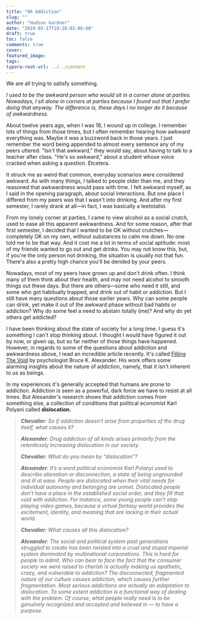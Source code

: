 ```yaml
---
title: "06 Addiction"
slug: ""
author: "Hudson Gardner"
date: "2019-03-17T19:28:02-06:00"
draft: true
toc: false
comments: true
cover:
featured_image:
tags:
typora-root-url: ../../content
---
```


We are all trying to satisfy something. 

*I used to be the awkward person who would sit in a corner alone at parties. Nowadays, I sit alone in corners at parties because I found out that I prefer doing that anyway. The difference is, these days I no longer do it because of awkwardness.*

About twelve years ago, when I was 18, I wound up in college. I remember lots of things from those times, but I often remember hearing how awkward everything was. Maybe it was a buzzword back in those years. I just remember the word being appended to almost every sentence any of my peers uttered. "Isn't that awkward," they would say, about having to talk to a teacher after class. "He's so awkward," about a student whose voice cracked when asking a question. Etcetera. 

It struck me as weird that common, everyday scenarios were considered awkward. As with many things, I talked to people older than me, and they reasoned that awkwardness would pass with time. I felt awkward myself, as I said in the opening paragraph, about social interactions. But one place I differed from my peers was that I wasn't into drinking. And after my first semester, I rarely drank at all—in fact, I  was basically a teetotalist.

From my lonely corner at parties, I came to view alcohol as a social crutch, used to ease all this apparent awkwardness. And for some reason, after that first semester, I decided that I wanted to be OK without crutches—completely OK on my own, without substances to calm me down. No one told me to be that way. And it cost me a lot in terms of social aptitude: most of my friends wanted to go out and get drinks. You may not know this, but, if you're the only person not drinking, the situation is usually not that fun. There's also a pretty high chance you'll be derided by your peers.

Nowadays, most of my peers have grown up and don't drink often. I think many of them think about their health, and may not need alcohol to smooth things out these days. But there are others—some who need it still, and some who got habitually trapped, and drink out of habit or addiction. But I still have many questions about those earlier years. Why can some people can drink, yet make it out of the awkward phase without bad habits or addiction? Why do some feel a need to abstain totally (me)? And why do yet others get addicted?

I have been thinking about the state of society for a long time. I guess it's something I can't stop thinking about. I thought I would have figured it out by now, or given up, but so far neither of those things have happened. However, in regards to some of the questions about addiction and awkwardness above, I read an incredible article recently. It's called [Filling The Void](https://thesunmagazine.org/issues/519/filling-the-void) by psychologist Bruce K. Alexander. His work offers some alarming insights about the nature of addiction, namely, that it isn't inherent to us as beings. 

In my experiences it's generally accepted that humans are prone to addiction. Addiction is seen as a powerful, dark force we have to resist at all times. But Alexander's research shows that addiction comes from something else, a collection of conditions that political economist Karl Polyani called **dislocation.**

> ***Chevalier**: So if addiction doesn’t arise from properties of the drug itself, what causes it?*
>
> ***Alexander**: Drug addiction of all kinds arises primarily from the relentlessly increasing dislocation in our society.*
>
> ***Chevalier**: What do you mean by “dislocation”?*
>
> ***Alexander**: It’s a word political economist Karl Polanyi used to describe alienation or disconnection, a state of being ungrounded and ill at ease. People are dislocated when their vital needs for individual autonomy and belonging are unmet. Dislocated people don’t have a place in the established social order, and they fill that void with addiction. For instance, some young people can’t stop playing video games, because a virtual fantasy world provides the excitement, identity, and meaning that are lacking in their actual world.*
>
> ***Chevalier**: What causes all this dislocation?*
>
> ***Alexander**: The social and political system past generations struggled to create has been twisted into a cruel and stupid imperial system dominated by multinational corporations. This is hard for people to admit. Who can bear to face the fact that the consumer society we were raised to cherish is actually making us apathetic, crazy, and vulnerable to addiction? The disconnected, fragmented nature of our culture causes addiction, which causes further fragmentation. Most serious addictions are actually an adaptation to dislocation. To some extent addiction is a functional way of dealing with the problem. Of course, what people really need is to be genuinely recognized and accepted and believed in — to have a purpose.*

